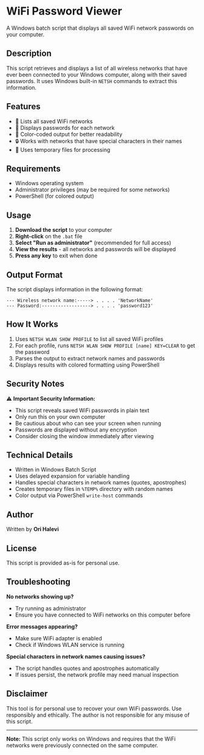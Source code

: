 # WiFi Password Viewer

A Windows batch script that displays all saved WiFi network passwords on your computer.

## Description

This script retrieves and displays a list of all wireless networks that have ever been connected to your Windows computer, along with their saved passwords. It uses Windows built-in `NETSH` commands to extract this information.

## Features

- 📡 Lists all saved WiFi networks
- 🔑 Displays passwords for each network
- 🎨 Color-coded output for better readability
- 🔒 Works with networks that have special characters in their names
- 💾 Uses temporary files for processing

## Requirements

- Windows operating system
- Administrator privileges (may be required for some networks)
- PowerShell (for colored output)

## Usage

1. **Download the script** to your computer
2. **Right-click** on the `.bat` file
3. **Select "Run as administrator"** (recommended for full access)
4. **View the results** - all networks and passwords will be displayed
5. **Press any key** to exit when done

## Output Format

The script displays information in the following format:

```
--- Wireless network name:-----> . . . . 'NetworkName'
--- Password:------------------> . . . . 'password123'
```

## How It Works

1. Uses `NETSH WLAN SHOW PROFILE` to list all saved WiFi profiles
2. For each profile, runs `NETSH WLAN SHOW PROFILE [name] KEY=CLEAR` to get the password
3. Parses the output to extract network names and passwords
4. Displays results with colored formatting using PowerShell

## Security Notes

⚠️ **Important Security Information:**
- This script reveals saved WiFi passwords in plain text
- Only run this on your own computer
- Be cautious about who can see your screen when running
- Passwords are displayed without any encryption
- Consider closing the window immediately after viewing

## Technical Details

- Written in Windows Batch Script
- Uses delayed expansion for variable handling
- Handles special characters in network names (quotes, apostrophes)
- Creates temporary files in `%TEMP%` directory with random names
- Color output via PowerShell `write-host` commands

## Author

Written by **Ori Halevi**

## License

This script is provided as-is for personal use.

## Troubleshooting

**No networks showing up?**
- Try running as administrator
- Ensure you have connected to WiFi networks on this computer before

**Error messages appearing?**
- Make sure WiFi adapter is enabled
- Check if Windows WLAN service is running

**Special characters in network names causing issues?**
- The script handles quotes and apostrophes automatically
- If issues persist, the network profile may need manual inspection

## Disclaimer

This tool is for personal use to recover your own WiFi passwords. Use responsibly and ethically. The author is not responsible for any misuse of this script.

---

**Note:** This script only works on Windows and requires that the WiFi networks were previously connected on the same computer.
